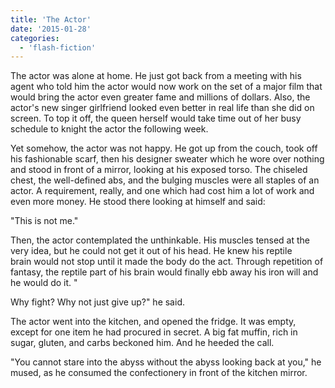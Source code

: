 ```yaml
---
title: 'The Actor'
date: '2015-01-28'
categories:
  - 'flash-fiction'
---
```


The actor was alone at home. He just got back from a meeting with his agent who
told him the actor would now work on the set of a major film that would bring
the actor even greater fame and millions of dollars. Also, the actor's new
singer girlfriend looked even better in real life than she did on screen. To top
it off, the queen herself would take time out of her busy schedule to knight the
actor the following week.

<!-- truncate -->


Yet somehow, the actor was not happy. He got up from the couch, took off his
fashionable scarf, then his designer sweater which he wore over nothing and
stood in front of a mirror, looking at his exposed torso. The chiseled chest,
the well-defined abs, and the bulging muscles were all staples of an actor. A
requirement, really, and one which had cost him a lot of work and even more
money. He stood there looking at himself and said:

"This is not me."

Then, the actor contemplated the unthinkable. His muscles tensed at the very
idea, but he could not get it out of his head. He knew his reptile brain would
not stop until it made the body do the act. Through repetition of fantasy, the
reptile part of his brain would finally ebb away his iron will and he would do
it. "

Why fight? Why not just give up?" he said.

The actor went into the kitchen, and opened the fridge. It was empty, except for
one item he had procured in secret. A big fat muffin, rich in sugar, gluten, and
carbs beckoned him. And he heeded the call.

"You cannot stare into the abyss without the abyss looking back at you," he
mused, as he consumed the confectionery in front of the kitchen mirror.

